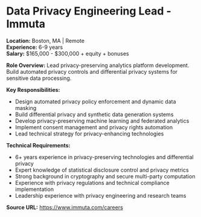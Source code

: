 # Data Privacy Engineering Lead - Immuta

**Location:** Boston, MA | Remote  
**Experience:** 6-9 years  
**Salary:** $165,000 - $300,000 + equity + bonuses

**Role Overview:**
Lead privacy-preserving analytics platform development. Build automated privacy controls and differential privacy systems for sensitive data processing.

**Key Responsibilities:**
- Design automated privacy policy enforcement and dynamic data masking
- Build differential privacy and synthetic data generation systems
- Develop privacy-preserving machine learning and federated analytics
- Implement consent management and privacy rights automation
- Lead technical strategy for privacy-enhancing technologies

**Technical Requirements:**
- 6+ years experience in privacy-preserving technologies and differential privacy
- Expert knowledge of statistical disclosure control and privacy metrics
- Strong background in cryptography and secure multi-party computation
- Experience with privacy regulations and technical compliance implementation
- Leadership experience with privacy engineering and research teams

**Source URL:** https://www.immuta.com/careers